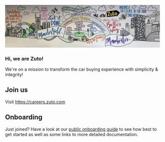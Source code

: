 ![](https://raw.githubusercontent.com/zuto/.github/main/zuto_mural_small.png)

### Hi, we are Zuto!

We're on a mission to transform the car buying experience with simplicity & integrity!

## Join us

Visit https://careers.zuto.com

## Onboarding

Just joined? Have a look at our [public onboarding guide](onboarding.md) to see how best to get started as well as some links to more detailed documentation.
